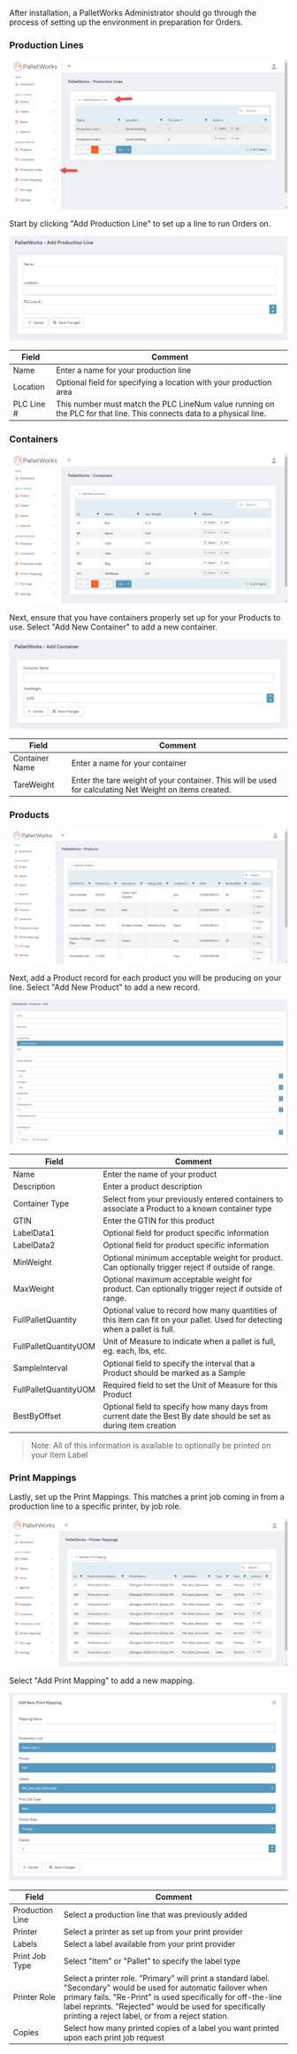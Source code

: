 After installation, a PalletWorks Administrator should go through the process of setting up the environment in preparation for Orders.

### Production Lines

![](images/productionline-index.jpg)

Start by clicking "Add Production Line" to set up a line to run Orders on. 

![](images/productionline-add.jpg)

| Field | Comment |
| ---------- | ---------------------------|
| Name | Enter a name for your production line |
| Location | Optional field for specifying a location with your production area |
| PLC Line # | This number must match the PLC LineNum value running on the PLC for that line. This connects data to a physical line. |

### Containers

![](images/containers-index.jpg)

Next, ensure that you have containers properly set up for your Products to use. Select "Add New Container" to add a new container.

![](images/containers-add.jpg)

| Field | Comment |
| ---------- | ---------------------------|
| Container Name | Enter a name for your container |
| TareWeight | Enter the tare weight of your container. This will be used for calculating Net Weight on items created. |

### Products

![](images/products-index.jpg)

Next, add a Product record for each product you will be producing on your line. Select "Add New Product" to add a new record.

![](images/products-add.jpg)

| Field | Comment |
| ---------- | ---------------------------|
| Name | Enter the name of your product |
| Description | Enter a product description |
| Container Type | Select from your previously entered containers to associate a Product to a known container type |
| GTIN | Enter the GTIN for this product | 
| LabelData1 | Optional field for product specific information | 
| LabelData2 | Optional field for product specific information | 
| MinWeight | Optional minimum acceptable weight for product. Can optionally trigger reject if outside of range. | 
| MaxWeight | Optional maximum acceptable weight for product. Can optionally trigger reject if outside of range. | 
| FullPalletQuantity | Optional value to record how many quantities of this item can fit on your pallet. Used for detecting when a pallet is full. |
| FullPalletQuantityUOM | Unit of Measure to indicate when a pallet is full, eg. each, lbs, etc. |
| SampleInterval | Optional field to specify the interval that a Product should be marked as a Sample | 
| FullPalletQuantityUOM | Required field to set the Unit of Measure for this Product |
| BestByOffset | Optional field to specify how many days from current date the Best By date should be set as during item creation |

> Note: All of this information is available to optionally be printed on your Item Label

### Print Mappings

Lastly, set up the Print Mappings. This matches a print job coming in from a production line to a specific printer, by job role.

![](images/printmappings-index.jpg)

Select "Add Print Mapping" to add a new mapping.

![](images/printmapping-add.jpg)

| Field | Comment |
| ---------- | ---------------------------|
| Production Line | Select a production line that was previously added |
| Printer | Select a printer as set up from your print provider |
| Labels | Select a label available from your print provider |
| Print Job Type | Select "Item" or "Pallet" to specify the label type | 
| Printer Role | Select a printer role. "Primary" will print a standard label. "Secondary" would be used for automatic failover when primary fails. "Re-Print" is used specifically for off-the-line label reprints. "Rejected" would be used for specifically printing a reject label, or from a reject station.  | 
| Copies | Select how many printed copies of a label you want printed upon each print job request |


